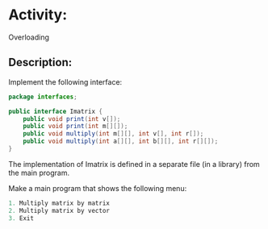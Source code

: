 # Activity: 
Overloading

## Description:
Implement the following interface:

```java
package interfaces;

public interface Imatrix {
    public void print(int v[]);
    public void print(int m[][]);
    public void multiply(int m[][], int v[], int r[]);
    public void multiply(int a[][], int b[][], int r[][]);
}
```

The implementation of Imatrix is defined in a separate file (in a library) from the main program.

Make a main program that shows the following menu:

```java
1. Multiply matrix by matrix
2. Multiply matrix by vector
3. Exit
```

